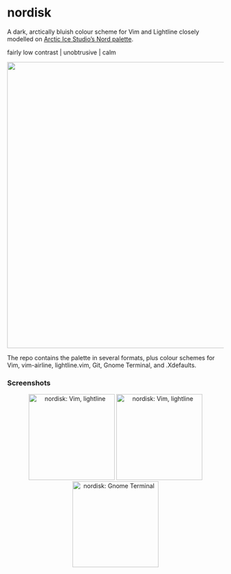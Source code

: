 nordisk
=======

A dark, arctically bluish colour scheme for Vim and Lightline closely modelled on [Arctic Ice Studio’s Nord palette](https://github.com/arcticicestudio/nord).

fairly low contrast | unobtrusive | calm

<p align="center"><img src="https://raw.githubusercontent.com/kamwitsta/nordisk/master/img/nordisk.png" width="666px" /></p>

The repo contains the palette in several formats, plus colour schemes for Vim, vim-airline, lightline.vim, Git, Gnome Terminal, and .Xdefaults.


### Screenshots

<p align="center">
<img src="https://raw.githubusercontent.com/kamwitsta/nordisk/master/img/vim-1.png" alt="nordisk: Vim, lightline" height="200px" width="200px" />
<img src="https://raw.githubusercontent.com/kamwitsta/nordisk/master/img/vim-2.png" alt="nordisk: Vim, lightline" height="200px" width="200px" />
<img src="https://raw.githubusercontent.com/kamwitsta/nordisk/master/img/gnome-terminal.png" alt="nordisk: Gnome Terminal" heigh="200px" width="200px" />
</p>
